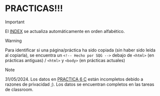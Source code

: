 # PRACTICAS!!!

> [!IMPORTANT]
> El [INDEX](https://offbranded.github.io/Computacion-lol/) se actualiza automáticamente en orden alfabético.

> [!WARNING]
> Para identificar si una página/práctica ha sido copiada (sin haber sido leída al copiarla), se encuentra un `<!-- Hecho por SQG -->` debajo de `<html>` (en prácticas antiguas) / `<html>` y `<body>` (en prácticas actuales)

> [!NOTE]
> 31/05/2024.
> Los datos en [PRACTICA 6 C](https://offbranded.github.io/Computacion-lol/PRACTICAS/PRACTICA%206%20C.html) están incompletos debido a razones de privacidad ;). Los datos se encuentran completos en las tareas de classroom.

